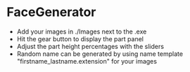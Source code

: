 # FaceGenerator
 
* Add your images in ./Images next to the .exe
* Hit the gear button to display the part panel
* Adjust the part height percentages with the sliders
* Random name can be generated by using name template "firstname_lastname.extension" for your images
